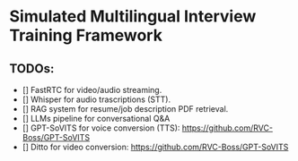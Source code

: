 # Simulated Multilingual Interview Training Framework
## TODOs:
- [] FastRTC for video/audio streaming.
- [] Whisper for audio trascriptions (STT). 
- [] RAG system for resume/job description PDF retrieval.
- [] LLMs pipeline for conversational Q&A
- [] GPT-SoVITS for voice conversion (TTS): https://github.com/RVC-Boss/GPT-SoVITS
- [] Ditto for video conversion: https://github.com/RVC-Boss/GPT-SoVITS

